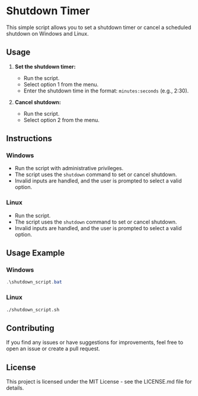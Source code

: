 # Shutdown Timer

This simple script allows you to set a shutdown timer or cancel a scheduled shutdown on Windows and Linux.

## Usage

1. **Set the shutdown timer:**
   - Run the script.
   - Select option 1 from the menu.
   - Enter the shutdown time in the format: `minutes:seconds` (e.g., 2:30).

2. **Cancel shutdown:**
   - Run the script.
   - Select option 2 from the menu.

## Instructions

### Windows

- Run the script with administrative privileges.
- The script uses the `shutdown` command to set or cancel shutdown.
- Invalid inputs are handled, and the user is prompted to select a valid option.

### Linux

- Run the script.
- The script uses the `shutdown` command to set or cancel shutdown.
- Invalid inputs are handled, and the user is prompted to select a valid option.

## Usage Example

### Windows

```powershell
.\shutdown_script.bat
```

### Linux

```bash
./shutdown_script.sh
```

## Contributing

If you find any issues or have suggestions for improvements, feel free to open an issue or create a pull request.

## License

This project is licensed under the MIT License - see the LICENSE.md file for details.

